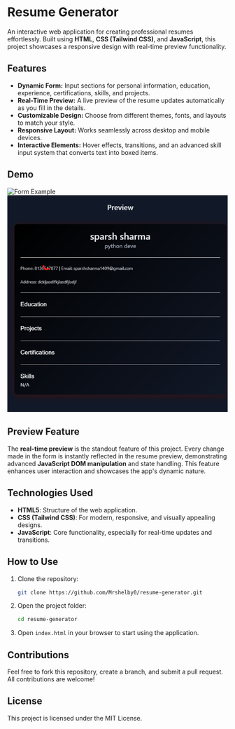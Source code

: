 

# Resume Generator  

An interactive web application for creating professional resumes effortlessly. Built using **HTML**, **CSS (Tailwind CSS)**, and **JavaScript**, this project showcases a responsive design with real-time preview functionality.  

## Features  
- **Dynamic Form:** Input sections for personal information, education, experience, certifications, skills, and projects.  
- **Real-Time Preview:** A live preview of the resume updates automatically as you fill in the details.  
- **Customizable Design:** Choose from different themes, fonts, and layouts to match your style.  
- **Responsive Layout:** Works seamlessly across desktop and mobile devices.  
- **Interactive Elements:** Hover effects, transitions, and an advanced skill input system that converts text into boxed items.  

## Demo  
![Form Example]()  
![Preview Example](preview-image.png)  

## Preview Feature  
The **real-time preview** is the standout feature of this project. Every change made in the form is instantly reflected in the resume preview, demonstrating advanced **JavaScript DOM manipulation** and state handling. This feature enhances user interaction and showcases the app's dynamic nature.  

## Technologies Used  
- **HTML5**: Structure of the web application.  
- **CSS (Tailwind CSS)**: For modern, responsive, and visually appealing designs.  
- **JavaScript**: Core functionality, especially for real-time updates and transitions.  

## How to Use  
1. Clone the repository:  
   ```bash  
   git clone https://github.com/Mrshelby0/resume-generator.git  
   ```  
2. Open the project folder:  
   ```bash  
   cd resume-generator  
   ```  
3. Open `index.html` in your browser to start using the application.  

## Contributions  
Feel free to fork this repository, create a branch, and submit a pull request. All contributions are welcome!  

## License  
This project is licensed under the MIT License.  

